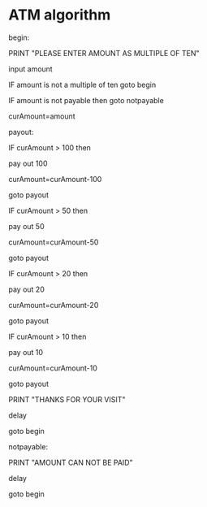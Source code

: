 # ATM algorithm

begin:

PRINT "PLEASE ENTER AMOUNT AS MULTIPLE OF TEN"

input amount

IF amount is not a multiple of ten goto begin

IF amount is not payable then goto notpayable

curAmount=amount

payout:

IF curAmount > 100 then 

   pay out 100
   
   curAmount=curAmount-100
   
   goto payout

IF curAmount > 50 then 

   pay out 50
   
   curAmount=curAmount-50
   
   goto payout

IF curAmount > 20 then 

   pay out 20
   
   curAmount=curAmount-20
   
   goto payout

IF curAmount > 10 then 

   pay out 10
   
   curAmount=curAmount-10
   
   goto payout

PRINT "THANKS FOR YOUR VISIT"

delay

goto begin


notpayable: 

PRINT "AMOUNT CAN NOT BE PAID"

delay

goto begin

